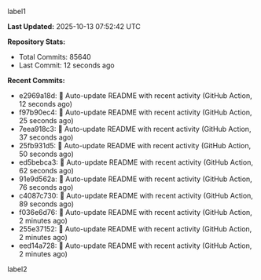 
label1 
<!-- ACTIVITY_START -->
**Last Updated:** 2025-10-13 07:52:42 UTC

**Repository Stats:**
- Total Commits: 85640
- Last Commit: 12 seconds ago

**Recent Commits:**
- e2969a18d: 🤖 Auto-update README with recent activity (GitHub Action, 12 seconds ago)
- f97b90ec4: 🤖 Auto-update README with recent activity (GitHub Action, 25 seconds ago)
- 7eea918c3: 🤖 Auto-update README with recent activity (GitHub Action, 37 seconds ago)
- 25fb931d5: 🤖 Auto-update README with recent activity (GitHub Action, 50 seconds ago)
- ed5bebca3: 🤖 Auto-update README with recent activity (GitHub Action, 62 seconds ago)
- 91e9d562a: 🤖 Auto-update README with recent activity (GitHub Action, 76 seconds ago)
- c4087c730: 🤖 Auto-update README with recent activity (GitHub Action, 89 seconds ago)
- f036e6d76: 🤖 Auto-update README with recent activity (GitHub Action, 2 minutes ago)
- 255e37152: 🤖 Auto-update README with recent activity (GitHub Action, 2 minutes ago)
- eed14a728: 🤖 Auto-update README with recent activity (GitHub Action, 2 minutes ago)
<!-- ACTIVITY_END -->

label2
